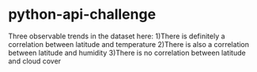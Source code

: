# python-api-challenge

Three observable trends in the dataset here:
1)There is definitely a correlation between latitude and temperature
2)There is also a correlation between latitude and humidity
3)There is no correlation between latitude and cloud cover
